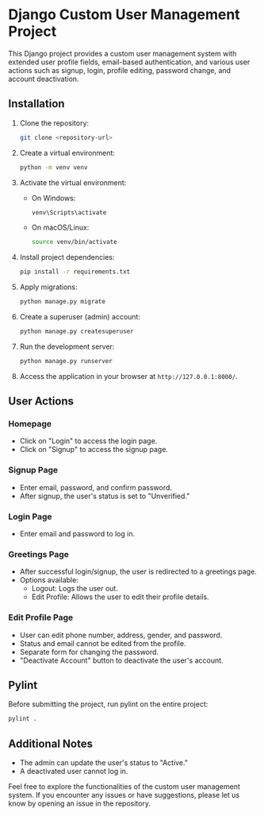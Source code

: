 # Django Custom User Management Project

This Django project provides a custom user management system with extended user profile fields, email-based authentication, and various user actions such as signup, login, profile editing, password change, and account deactivation.

## Installation

1. Clone the repository:

   ```bash
   git clone <repository-url>
   ```

2. Create a virtual environment:

   ```bash
   python -m venv venv
   ```

3. Activate the virtual environment:

   - On Windows:

     ```bash
     venv\Scripts\activate
     ```

   - On macOS/Linux:

     ```bash
     source venv/bin/activate
     ```

4. Install project dependencies:

   ```bash
   pip install -r requirements.txt
   ```

5. Apply migrations:

   ```bash
   python manage.py migrate
   ```

6. Create a superuser (admin) account:

   ```bash
   python manage.py createsuperuser
   ```

7. Run the development server:

   ```bash
   python manage.py runserver
   ```

8. Access the application in your browser at `http://127.0.0.1:8000/`.

## User Actions

### Homepage

- Click on "Login" to access the login page.
- Click on "Signup" to access the signup page.

### Signup Page

- Enter email, password, and confirm password.
- After signup, the user's status is set to "Unverified."

### Login Page

- Enter email and password to log in.

### Greetings Page

- After successful login/signup, the user is redirected to a greetings page.
- Options available:
  - Logout: Logs the user out.
  - Edit Profile: Allows the user to edit their profile details.

### Edit Profile Page

- User can edit phone number, address, gender, and password.
- Status and email cannot be edited from the profile.
- Separate form for changing the password.
- "Deactivate Account" button to deactivate the user's account.

## Pylint

Before submitting the project, run pylint on the entire project:

```bash
pylint .
```

## Additional Notes

- The admin can update the user's status to "Active."
- A deactivated user cannot log in.

Feel free to explore the functionalities of the custom user management system. If you encounter any issues or have suggestions, please let us know by opening an issue in the repository.
